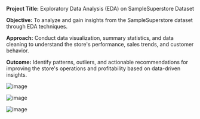 
**Project Title:** Exploratory Data Analysis (EDA) on SampleSuperstore Dataset

**Objective:** To analyze and gain insights from the SampleSuperstore dataset through EDA techniques.

**Approach:** Conduct data visualization, summary statistics, and data cleaning to understand the store's performance, sales trends, and customer behavior.

**Outcome:** Identify patterns, outliers, and actionable recommendations for improving the store's operations and profitability based on data-driven insights.



![image](https://github.com/cxx5208/Task-3-Exploratory-Data-Analysis---Retail/assets/76988460/512e129d-cbc6-4072-95d2-6c6ec3c76ba8)



![image](https://github.com/cxx5208/Task-3-Exploratory-Data-Analysis---Retail/assets/76988460/25e43dd6-c6c0-49e5-9046-9b1e3b7311e6)


![image](https://github.com/cxx5208/Task-3-Exploratory-Data-Analysis---Retail/assets/76988460/01c9d472-27fd-4726-b59a-ba6ba0932608)

